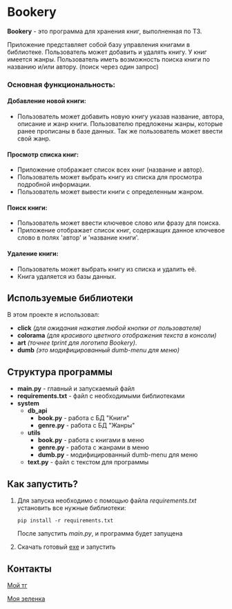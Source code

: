 # Bookery
**Bookery** - это программа для хранения книг, выполненная по ТЗ.

Приложение представляет собой базу управления книгами в библиотеке. Пользователь может добавить и удалять книгу. 
У книг имеется жанры. Пользователь иметь возможность поиска книги по названию и/или автору. (поиск через один запрос)

### Основная функциональность: ###

#### Добавление новой книги: ####
- Пользователь может добавить новую книгу указав название, автора, описание и жанр книги. Пользователю предложены жанры, 
которые ранее прописаны в базе данных. Так же пользователь может ввести свой жанр.

#### Просмотр списка книг: ####
- Приложение отображает список всех книг (название и автор).
- Пользователь может выбрать книгу из списка для просмотра подробной информации.
- Пользователь может вывести книги с определенным жанром.

#### Поиск книги: ####
- Пользователь может ввести ключевое слово или фразу для поиска.
- Приложение отображает список книг, содержащих данное ключевое слово в полях 'автор' и 'название книги'.

#### Удаление книги: ####
- Пользователь может выбрать книгу из списка и удалить её.
- Книга удаляется из базы данных.

## Используемые библиотеки
В этом проекте я использовал: 
- **click** *(для ожидания нажатия любой кнопки от пользователя)*
- **colorama** *(для красивого цветного отображения текста в консоли)*
- **art** *(точнее tprint для логотипа Bookery)*.
- **dumb** *(это модифицированный dumb-menu для меню)*

## Структура программы
- **main.py** - главный и запускаемый файл
- **requirements.txt** - файл с необходимыми библиотеками
- **system**
  - **db_api**
    - **book.py** - работа с БД "Книги"
    - **genre.py** - работа с БД "Жанры"
  - **utils**
    - **book.py** - работа с книгами в меню
    - **genre.py** - работа с жанрами в меню
    - **dumb.py** - модифицированный dumb-menu для меню
   - **text.py** - файл с текстом для программы

## Как запустить?
1. Для запуска необходимо с помощью файла *requirements.txt* установить все нужные библиотеки:
   
   ```pip install -r requirements.txt```

   После запустить *main.py*, и программа будет запущена
2. Скачать готовый [exe](https://github.com/keyfawn/Bookery/releases/tag/v1.0.0) и запустить

## Контакты
[Мой тг](https://lessoleg.t.me/)

[Моя зеленка](https://zelenka.guru/lessoleg/)
